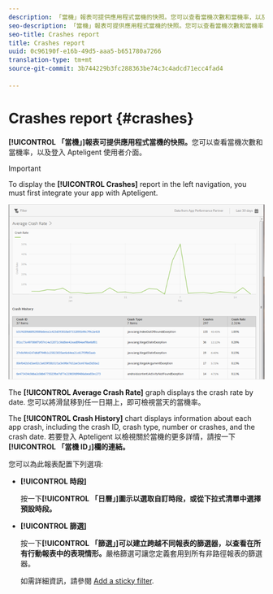 ```yaml
---
description: 「當機」報表可提供應用程式當機的快照。您可以查看當機次數和當機率，以及登入 Apteligent 使用者介面。
seo-description: 「當機」報表可提供應用程式當機的快照。您可以查看當機次數和當機率，以及登入 Apteligent 使用者介面。
seo-title: Crashes report
title: Crashes report
uuid: 0c96190f-e16b-49d5-aaa5-b651780a7266
translation-type: tm+mt
source-git-commit: 3b744229b3fc288363be74c3c4adcd71ecc4fad4

---
```



# Crashes report {#crashes}

**[!UICONTROL 「當機」]報表可提供應用程式當機的快照。**&#x200B;您可以查看當機次數和當機率，以及登入 Apteligent 使用者介面。

>[!IMPORTANT]
>
>To display the **[!UICONTROL Crashes]** report in the left navigation, you must first integrate your app with Apteligent.

![當機](assets/crashes.png)

The **[!UICONTROL Average Crash Rate]** graph displays the crash rate by date. 您可以將滑鼠移到任一日期上，即可檢視當天的當機率。

The **[!UICONTROL Crash History]** chart displays information about each app crash, including the crash ID, crash type, number or crashes, and the crash date. 若要登入 Apteligent 以檢視關於當機的更多詳情，請按一下&#x200B;**[!UICONTROL 「當機 ID」]欄的連結。**

您可以為此報表配置下列選項:

* **[!UICONTROL 時段]**

   按一下&#x200B;**[!UICONTROL 「日曆」]圖示以選取自訂時段，或從下拉式清單中選擇預設時段。**

* **[!UICONTROL 篩選]**

   按一下&#x200B;**[!UICONTROL 「篩選」]可以建立跨越不同報表的篩選器，以查看在所有行動報表中的表現情形。**&#x200B;嚴格篩選可讓您定義套用到所有非路徑報表的篩選器。

   如需詳細資訊，請參閱 [Add a sticky filter](/help/using/usage/reports-customize/t-sticky-filter.md).